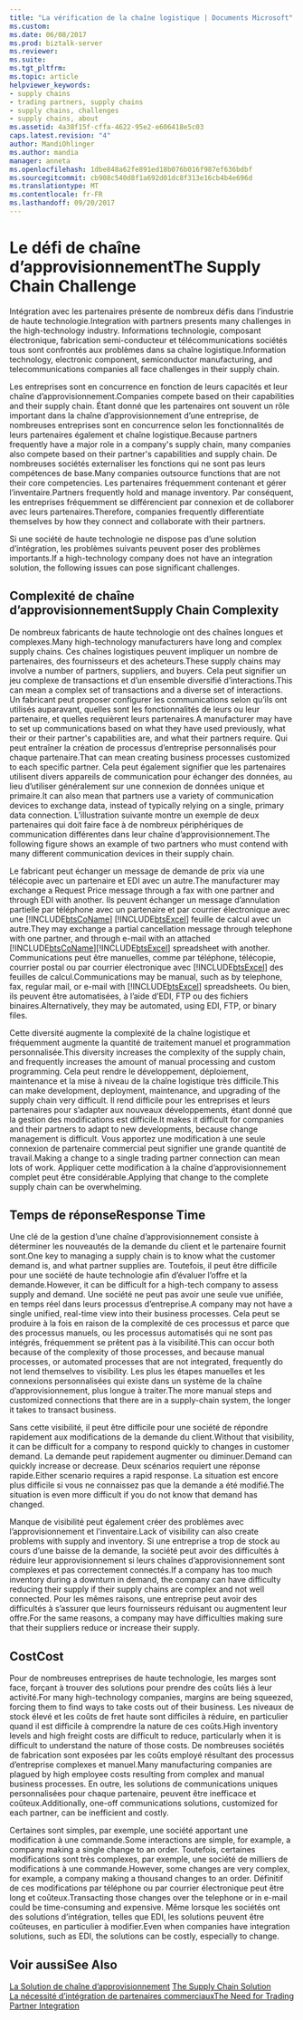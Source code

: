```yaml
---
title: "La vérification de la chaîne logistique | Documents Microsoft"
ms.custom: 
ms.date: 06/08/2017
ms.prod: biztalk-server
ms.reviewer: 
ms.suite: 
ms.tgt_pltfrm: 
ms.topic: article
helpviewer_keywords:
- supply chains
- trading partners, supply chains
- supply chains, challenges
- supply chains, about
ms.assetid: 4a38f15f-cffa-4622-95e2-e606418e5c03
caps.latest.revision: "4"
author: MandiOhlinger
ms.author: mandia
manager: anneta
ms.openlocfilehash: 1dbe848a62fe891ed18b076b016f987ef636bdbf
ms.sourcegitcommit: cb908c540d8f1a692d01dc8f313e16cb4b4e696d
ms.translationtype: MT
ms.contentlocale: fr-FR
ms.lasthandoff: 09/20/2017
---
```

# <a name="the-supply-chain-challenge"></a><span data-ttu-id="b4b26-102">Le défi de chaîne d’approvisionnement</span><span class="sxs-lookup"><span data-stu-id="b4b26-102">The Supply Chain Challenge</span></span>
<span data-ttu-id="b4b26-103">Intégration avec les partenaires présente de nombreux défis dans l’industrie de haute technologie.</span><span class="sxs-lookup"><span data-stu-id="b4b26-103">Integration with partners presents many challenges in the high-technology industry.</span></span> <span data-ttu-id="b4b26-104">Informations technologie, composant électronique, fabrication semi-conducteur et télécommunications sociétés tous sont confrontés aux problèmes dans sa chaîne logistique.</span><span class="sxs-lookup"><span data-stu-id="b4b26-104">Information technology, electronic component, semiconductor manufacturing, and telecommunications companies all face challenges in their supply chain.</span></span>  
  
 <span data-ttu-id="b4b26-105">Les entreprises sont en concurrence en fonction de leurs capacités et leur chaîne d’approvisionnement.</span><span class="sxs-lookup"><span data-stu-id="b4b26-105">Companies compete based on their capabilities and their supply chain.</span></span> <span data-ttu-id="b4b26-106">Étant donné que les partenaires ont souvent un rôle important dans la chaîne d’approvisionnement d’une entreprise, de nombreuses entreprises sont en concurrence selon les fonctionnalités de leurs partenaires également et chaîne logistique.</span><span class="sxs-lookup"><span data-stu-id="b4b26-106">Because partners frequently have a major role in a company's supply chain, many companies also compete based on their partner's capabilities and supply chain.</span></span> <span data-ttu-id="b4b26-107">De nombreuses sociétés externaliser les fonctions qui ne sont pas leurs compétences de base.</span><span class="sxs-lookup"><span data-stu-id="b4b26-107">Many companies outsource functions that are not their core competencies.</span></span> <span data-ttu-id="b4b26-108">Les partenaires fréquemment contenant et gérer l’inventaire.</span><span class="sxs-lookup"><span data-stu-id="b4b26-108">Partners frequently hold and manage inventory.</span></span> <span data-ttu-id="b4b26-109">Par conséquent, les entreprises fréquemment se différencient par connexion et de collaborer avec leurs partenaires.</span><span class="sxs-lookup"><span data-stu-id="b4b26-109">Therefore, companies frequently differentiate themselves by how they connect and collaborate with their partners.</span></span>  
  
 <span data-ttu-id="b4b26-110">Si une société de haute technologie ne dispose pas d’une solution d’intégration, les problèmes suivants peuvent poser des problèmes importants.</span><span class="sxs-lookup"><span data-stu-id="b4b26-110">If a high-technology company does not have an integration solution, the following issues can pose significant challenges.</span></span>  
  
## <a name="supply-chain-complexity"></a><span data-ttu-id="b4b26-111">Complexité de chaîne d’approvisionnement</span><span class="sxs-lookup"><span data-stu-id="b4b26-111">Supply Chain Complexity</span></span>  
 <span data-ttu-id="b4b26-112">De nombreux fabricants de haute technologie ont des chaînes longues et complexes.</span><span class="sxs-lookup"><span data-stu-id="b4b26-112">Many high-technology manufacturers have long and complex supply chains.</span></span> <span data-ttu-id="b4b26-113">Ces chaînes logistiques peuvent impliquer un nombre de partenaires, des fournisseurs et des acheteurs.</span><span class="sxs-lookup"><span data-stu-id="b4b26-113">These supply chains may involve a number of partners, suppliers, and buyers.</span></span> <span data-ttu-id="b4b26-114">Cela peut signifier un jeu complexe de transactions et d’un ensemble diversifié d’interactions.</span><span class="sxs-lookup"><span data-stu-id="b4b26-114">This can mean a complex set of transactions and a diverse set of interactions.</span></span> <span data-ttu-id="b4b26-115">Un fabricant peut proposer configurer les communications selon qu’ils ont utilisés auparavant, quelles sont les fonctionnalités de leurs ou leur partenaire, et quelles requièrent leurs partenaires.</span><span class="sxs-lookup"><span data-stu-id="b4b26-115">A manufacturer may have to set up communications based on what they have used previously, what their or their partner's capabilities are, and what their partners require.</span></span> <span data-ttu-id="b4b26-116">Qui peut entraîner la création de processus d’entreprise personnalisés pour chaque partenaire.</span><span class="sxs-lookup"><span data-stu-id="b4b26-116">That can mean creating business processes customized to each specific partner.</span></span> <span data-ttu-id="b4b26-117">Cela peut également signifier que les partenaires utilisent divers appareils de communication pour échanger des données, au lieu d’utiliser généralement sur une connexion de données unique et primaire.</span><span class="sxs-lookup"><span data-stu-id="b4b26-117">It can also mean that partners use a variety of communication devices to exchange data, instead of typically relying on a single, primary data connection.</span></span> <span data-ttu-id="b4b26-118">L’illustration suivante montre un exemple de deux partenaires qui doit faire face à de nombreux périphériques de communication différentes dans leur chaîne d’approvisionnement.</span><span class="sxs-lookup"><span data-stu-id="b4b26-118">The following figure shows an example of two partners who must contend with many different communication devices in their supply chain.</span></span>  
  
 <span data-ttu-id="b4b26-119">Le fabricant peut échanger un message de demande de prix via une télécopie avec un partenaire et EDI avec un autre.</span><span class="sxs-lookup"><span data-stu-id="b4b26-119">The manufacturer may exchange a Request Price message through a fax with one partner and through EDI with another.</span></span> <span data-ttu-id="b4b26-120">Ils peuvent échanger un message d’annulation partielle par téléphone avec un partenaire et par courrier électronique avec une [!INCLUDE[btsCoName](../../includes/btsconame-md.md)] [!INCLUDE[btsExcel](../../includes/btsexcel-md.md)] feuille de calcul avec un autre.</span><span class="sxs-lookup"><span data-stu-id="b4b26-120">They may exchange a partial cancellation message through telephone with one partner, and through e-mail with an attached [!INCLUDE[btsCoName](../../includes/btsconame-md.md)][!INCLUDE[btsExcel](../../includes/btsexcel-md.md)] spreadsheet with another.</span></span> <span data-ttu-id="b4b26-121">Communications peut être manuelles, comme par téléphone, télécopie, courrier postal ou par courrier électronique avec [!INCLUDE[btsExcel](../../includes/btsexcel-md.md)] des feuilles de calcul.</span><span class="sxs-lookup"><span data-stu-id="b4b26-121">Communications may be manual, such as by telephone, fax, regular mail, or e-mail with [!INCLUDE[btsExcel](../../includes/btsexcel-md.md)] spreadsheets.</span></span> <span data-ttu-id="b4b26-122">Ou bien, ils peuvent être automatisées, à l’aide d’EDI, FTP ou des fichiers binaires.</span><span class="sxs-lookup"><span data-stu-id="b4b26-122">Alternatively, they may be automated, using EDI, FTP, or binary files.</span></span>  
  
 <span data-ttu-id="b4b26-123">Cette diversité augmente la complexité de la chaîne logistique et fréquemment augmente la quantité de traitement manuel et programmation personnalisée.</span><span class="sxs-lookup"><span data-stu-id="b4b26-123">This diversity increases the complexity of the supply chain, and frequently increases the amount of manual processing and custom programming.</span></span> <span data-ttu-id="b4b26-124">Cela peut rendre le développement, déploiement, maintenance et la mise à niveau de la chaîne logistique très difficile.</span><span class="sxs-lookup"><span data-stu-id="b4b26-124">This can make development, deployment, maintenance, and upgrading of the supply chain very difficult.</span></span> <span data-ttu-id="b4b26-125">Il rend difficile pour les entreprises et leurs partenaires pour s’adapter aux nouveaux développements, étant donné que la gestion des modifications est difficile.</span><span class="sxs-lookup"><span data-stu-id="b4b26-125">It makes it difficult for companies and their partners to adapt to new developments, because change management is difficult.</span></span> <span data-ttu-id="b4b26-126">Vous apportez une modification à une seule connexion de partenaire commercial peut signifier une grande quantité de travail.</span><span class="sxs-lookup"><span data-stu-id="b4b26-126">Making a change to a single trading partner connection can mean lots of work.</span></span> <span data-ttu-id="b4b26-127">Appliquer cette modification à la chaîne d’approvisionnement complet peut être considérable.</span><span class="sxs-lookup"><span data-stu-id="b4b26-127">Applying that change to the complete supply chain can be overwhelming.</span></span>  
  
## <a name="response-time"></a><span data-ttu-id="b4b26-128">Temps de réponse</span><span class="sxs-lookup"><span data-stu-id="b4b26-128">Response Time</span></span>  
 <span data-ttu-id="b4b26-129">Une clé de la gestion d’une chaîne d’approvisionnement consiste à déterminer les nouveautés de la demande du client et le partenaire fournit sont.</span><span class="sxs-lookup"><span data-stu-id="b4b26-129">One key to managing a supply chain is to know what the customer demand is, and what partner supplies are.</span></span> <span data-ttu-id="b4b26-130">Toutefois, il peut être difficile pour une société de haute technologie afin d’évaluer l’offre et la demande.</span><span class="sxs-lookup"><span data-stu-id="b4b26-130">However, it can be difficult for a high-tech company to assess supply and demand.</span></span> <span data-ttu-id="b4b26-131">Une société ne peut pas avoir une seule vue unifiée, en temps réel dans leurs processus d’entreprise.</span><span class="sxs-lookup"><span data-stu-id="b4b26-131">A company may not have a single unified, real-time view into their business processes.</span></span> <span data-ttu-id="b4b26-132">Cela peut se produire à la fois en raison de la complexité de ces processus et parce que des processus manuels, ou les processus automatisés qui ne sont pas intégrés, fréquemment se prêtent pas à la visibilité.</span><span class="sxs-lookup"><span data-stu-id="b4b26-132">This can occur both because of the complexity of those processes, and because manual processes, or automated processes that are not integrated, frequently do not lend themselves to visibility.</span></span> <span data-ttu-id="b4b26-133">Les plus les étapes manuelles et les connexions personnalisées qui existe dans un système de la chaîne d’approvisionnement, plus longue à traiter.</span><span class="sxs-lookup"><span data-stu-id="b4b26-133">The more manual steps and customized connections that there are in a supply-chain system, the longer it takes to transact business.</span></span>  
  
 <span data-ttu-id="b4b26-134">Sans cette visibilité, il peut être difficile pour une société de répondre rapidement aux modifications de la demande du client.</span><span class="sxs-lookup"><span data-stu-id="b4b26-134">Without that visibility, it can be difficult for a company to respond quickly to changes in customer demand.</span></span> <span data-ttu-id="b4b26-135">La demande peut rapidement augmenter ou diminuer.</span><span class="sxs-lookup"><span data-stu-id="b4b26-135">Demand can quickly increase or decrease.</span></span> <span data-ttu-id="b4b26-136">Deux scénarios requiert une réponse rapide.</span><span class="sxs-lookup"><span data-stu-id="b4b26-136">Either scenario requires a rapid response.</span></span> <span data-ttu-id="b4b26-137">La situation est encore plus difficile si vous ne connaissez pas que la demande a été modifié.</span><span class="sxs-lookup"><span data-stu-id="b4b26-137">The situation is even more difficult if you do not know that demand has changed.</span></span>  
  
 <span data-ttu-id="b4b26-138">Manque de visibilité peut également créer des problèmes avec l’approvisionnement et l’inventaire.</span><span class="sxs-lookup"><span data-stu-id="b4b26-138">Lack of visibility can also create problems with supply and inventory.</span></span> <span data-ttu-id="b4b26-139">Si une entreprise a trop de stock au cours d’une baisse de la demande, la société peut avoir des difficultés à réduire leur approvisionnement si leurs chaînes d’approvisionnement sont complexes et pas correctement connectés.</span><span class="sxs-lookup"><span data-stu-id="b4b26-139">If a company has too much inventory during a downturn in demand, the company can have difficulty reducing their supply if their supply chains are complex and not well connected.</span></span> <span data-ttu-id="b4b26-140">Pour les mêmes raisons, une entreprise peut avoir des difficultés à s’assurer que leurs fournisseurs réduisant ou augmentent leur offre.</span><span class="sxs-lookup"><span data-stu-id="b4b26-140">For the same reasons, a company may have difficulties making sure that their suppliers reduce or increase their supply.</span></span>  
  
## <a name="cost"></a><span data-ttu-id="b4b26-141">Cost</span><span class="sxs-lookup"><span data-stu-id="b4b26-141">Cost</span></span>  
 <span data-ttu-id="b4b26-142">Pour de nombreuses entreprises de haute technologie, les marges sont face, forçant à trouver des solutions pour prendre des coûts liés à leur activité.</span><span class="sxs-lookup"><span data-stu-id="b4b26-142">For many high-technology companies, margins are being squeezed, forcing them to find ways to take costs out of their business.</span></span> <span data-ttu-id="b4b26-143">Les niveaux de stock élevé et les coûts de fret haute sont difficiles à réduire, en particulier quand il est difficile à comprendre la nature de ces coûts.</span><span class="sxs-lookup"><span data-stu-id="b4b26-143">High inventory levels and high freight costs are difficult to reduce, particularly when it is difficult to understand the nature of those costs.</span></span> <span data-ttu-id="b4b26-144">De nombreuses sociétés de fabrication sont exposées par les coûts employé résultant des processus d’entreprise complexes et manuel.</span><span class="sxs-lookup"><span data-stu-id="b4b26-144">Many manufacturing companies are plagued by high employee costs resulting from complex and manual business processes.</span></span> <span data-ttu-id="b4b26-145">En outre, les solutions de communications uniques personnalisées pour chaque partenaire, peuvent être inefficace et coûteux.</span><span class="sxs-lookup"><span data-stu-id="b4b26-145">Additionally, one-off communications solutions, customized for each partner, can be inefficient and costly.</span></span>  
  
 <span data-ttu-id="b4b26-146">Certaines sont simples, par exemple, une société apportant une modification à une commande.</span><span class="sxs-lookup"><span data-stu-id="b4b26-146">Some interactions are simple, for example, a company making a single change to an order.</span></span> <span data-ttu-id="b4b26-147">Toutefois, certaines modifications sont très complexes, par exemple, une société de milliers de modifications à une commande.</span><span class="sxs-lookup"><span data-stu-id="b4b26-147">However, some changes are very complex, for example, a company making a thousand changes to an order.</span></span> <span data-ttu-id="b4b26-148">Définitif de ces modifications par téléphone ou par courrier électronique peut être long et coûteux.</span><span class="sxs-lookup"><span data-stu-id="b4b26-148">Transacting those changes over the telephone or in e-mail could be time-consuming and expensive.</span></span> <span data-ttu-id="b4b26-149">Même lorsque les sociétés ont des solutions d’intégration, telles que EDI, les solutions peuvent être coûteuses, en particulier à modifier.</span><span class="sxs-lookup"><span data-stu-id="b4b26-149">Even when companies have integration solutions, such as EDI, the solutions can be costly, especially to change.</span></span>  
  
## <a name="see-also"></a><span data-ttu-id="b4b26-150">Voir aussi</span><span class="sxs-lookup"><span data-stu-id="b4b26-150">See Also</span></span>  
 <span data-ttu-id="b4b26-151">[La Solution de chaîne d’approvisionnement](../../adapters-and-accelerators/accelerator-rosettanet/the-supply-chain-solution.md) </span><span class="sxs-lookup"><span data-stu-id="b4b26-151">[The Supply Chain Solution](../../adapters-and-accelerators/accelerator-rosettanet/the-supply-chain-solution.md) </span></span>  
 [<span data-ttu-id="b4b26-152">La nécessité d’intégration de partenaires commerciaux</span><span class="sxs-lookup"><span data-stu-id="b4b26-152">The Need for Trading Partner Integration</span></span>](../../adapters-and-accelerators/accelerator-rosettanet/the-need-for-trading-partner-integration.md)